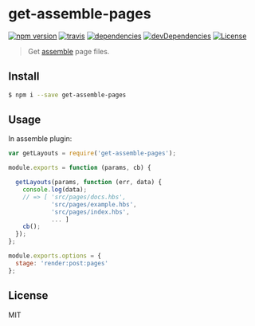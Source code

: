 # get-assemble-pages

[![npm version](http://img.shields.io/npm/v/get-assemble-pages.svg?style=flat-square)](https://github.com/makotot/get-assemble-pages)
[![travis](http://img.shields.io/travis/makotot/get-assemble-pages.svg?style=flat-square)](https://github.com/makotot/get-assemble-pages)
[![dependencies](http://img.shields.io/david/makotot/get-assemble-pages.svg?style=flat-square)](https://github.com/makotot/get-assemble-pages)
[![devDependencies](http://img.shields.io/david/dev/makotot/get-assemble-pages.svg?style=flat-square)](https://github.com/makotot/get-assemble-pages)
[![License](http://img.shields.io/npm/l/get-assemble-pages.svg?style=flat-square)](https://github.com/makotot/get-assemble-pages)

> Get [assemble](http://assemble.io/) page files.


## Install

```sh
$ npm i --save get-assemble-pages
```


## Usage

In assemble plugin:
```js
var getLayouts = require('get-assemble-pages');

module.exports = function (params, cb) {

  getLayouts(params, function (err, data) {
    console.log(data);
    // => [ 'src/pages/docs.hbs',
            'src/pages/example.hbs',
            'src/pages/index.hbs',
            ... ]
    cb();
  });
};

module.exports.options = {
  stage: 'render:post:pages'
};
```


## License

MIT
